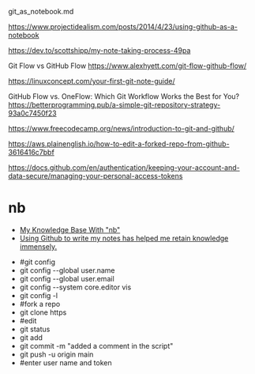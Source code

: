 git_as_notebook.md

https://www.projectidealism.com/posts/2014/4/23/using-github-as-a-notebook

https://dev.to/scottshipp/my-note-taking-process-49pa

Git Flow vs GitHub Flow  https://www.alexhyett.com/git-flow-github-flow/

https://linuxconcept.com/your-first-git-note-guide/

GitHub Flow vs. OneFlow: Which Git Workflow Works the Best for You? https://betterprogramming.pub/a-simple-git-repository-strategy-93a0c7450f23

https://www.freecodecamp.org/news/introduction-to-git-and-github/

https://aws.plainenglish.io/how-to-edit-a-forked-repo-from-github-3616416c7bbf

https://docs.github.com/en/authentication/keeping-your-account-and-data-secure/managing-your-personal-access-tokens

# nb
- [My Knowledge Base With "nb"](https://wilw.dev/blog/2024/09/22/nb/)
- [Using Github to write my notes has helped me retain knowledge immensely. ](https://www.reddit.com/r/learnprogramming/comments/11n6n7z/using_github_to_write_my_notes_has_helped_me/)

* #git config
* git config --global user.name
* git config --global user.email
* git config --system core.editor vis
* git config -l
* #fork a repo
* git clone https
* #edit
* git status
* git add
* git commit -m "added a comment in the script"
* git push -u origin main
* #enter user name and token
